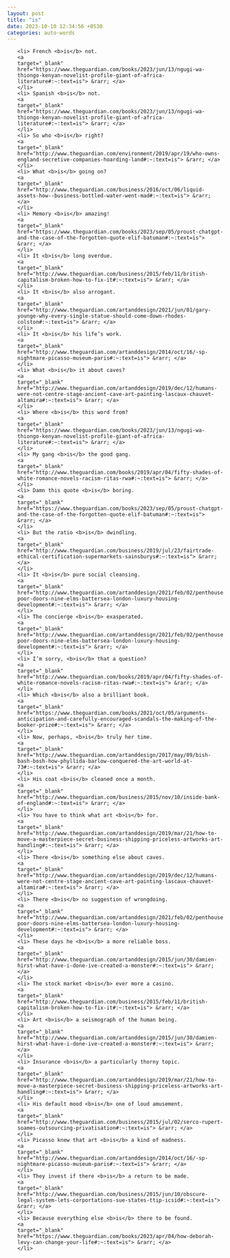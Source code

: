 ```yaml
---
layout: post
title: "is"
date: 2023-10-10 12:34:56 +0530
categories: auto-words
---
```

<ol>

    <li> French <b>is</b> not.
    <a 
    target="_blank" 
    href="https://www.theguardian.com/books/2023/jun/13/ngugi-wa-thiongo-kenyan-novelist-profile-giant-of-africa-literature#:~:text=is"> &rarr; </a>
    </li>
    <li> Spanish <b>is</b> not.
    <a 
    target="_blank" 
    href="https://www.theguardian.com/books/2023/jun/13/ngugi-wa-thiongo-kenyan-novelist-profile-giant-of-africa-literature#:~:text=is"> &rarr; </a>
    </li>
    <li> So who <b>is</b> right?
    <a 
    target="_blank" 
    href="http://www.theguardian.com/environment/2019/apr/19/who-owns-england-secretive-companies-hoarding-land#:~:text=is"> &rarr; </a>
    </li>
    <li> What <b>is</b> going on?
    <a 
    target="_blank" 
    href="http://www.theguardian.com/business/2016/oct/06/liquid-assets-how--business-bottled-water-went-mad#:~:text=is"> &rarr; </a>
    </li>
    <li> Memory <b>is</b> amazing!
    <a 
    target="_blank" 
    href="https://www.theguardian.com/books/2023/sep/05/proust-chatgpt-and-the-case-of-the-forgotten-quote-elif-batuman#:~:text=is"> &rarr; </a>
    </li>
    <li> It <b>is</b> long overdue.
    <a 
    target="_blank" 
    href="http://www.theguardian.com/business/2015/feb/11/british-capitalism-broken-how-to-fix-it#:~:text=is"> &rarr; </a>
    </li>
    <li> It <b>is</b> also arrogant.
    <a 
    target="_blank" 
    href="http://www.theguardian.com/artanddesign/2021/jun/01/gary-younge-why-every-single-statue-should-come-down-rhodes-colston#:~:text=is"> &rarr; </a>
    </li>
    <li> It <b>is</b> his life’s work.
    <a 
    target="_blank" 
    href="http://www.theguardian.com/artanddesign/2014/oct/16/-sp-nightmare-picasso-museum-paris#:~:text=is"> &rarr; </a>
    </li>
    <li> What <b>is</b> it about caves?
    <a 
    target="_blank" 
    href="http://www.theguardian.com/artanddesign/2019/dec/12/humans-were-not-centre-stage-ancient-cave-art-painting-lascaux-chauvet-altamira#:~:text=is"> &rarr; </a>
    </li>
    <li> Where <b>is</b> this word from?
    <a 
    target="_blank" 
    href="https://www.theguardian.com/books/2023/jun/13/ngugi-wa-thiongo-kenyan-novelist-profile-giant-of-africa-literature#:~:text=is"> &rarr; </a>
    </li>
    <li> My gang <b>is</b> the good gang.
    <a 
    target="_blank" 
    href="http://www.theguardian.com/books/2019/apr/04/fifty-shades-of-white-romance-novels-racism-ritas-rwa#:~:text=is"> &rarr; </a>
    </li>
    <li> Damn this quote <b>is</b> boring.
    <a 
    target="_blank" 
    href="https://www.theguardian.com/books/2023/sep/05/proust-chatgpt-and-the-case-of-the-forgotten-quote-elif-batuman#:~:text=is"> &rarr; </a>
    </li>
    <li> But the ratio <b>is</b> dwindling.
    <a 
    target="_blank" 
    href="http://www.theguardian.com/business/2019/jul/23/fairtrade-ethical-certification-supermarkets-sainsburys#:~:text=is"> &rarr; </a>
    </li>
    <li> It <b>is</b> pure social cleansing.
    <a 
    target="_blank" 
    href="http://www.theguardian.com/artanddesign/2021/feb/02/penthouses-poor-doors-nine-elms-battersea-london-luxury-housing-development#:~:text=is"> &rarr; </a>
    </li>
    <li> The concierge <b>is</b> exasperated.
    <a 
    target="_blank" 
    href="http://www.theguardian.com/artanddesign/2021/feb/02/penthouses-poor-doors-nine-elms-battersea-london-luxury-housing-development#:~:text=is"> &rarr; </a>
    </li>
    <li> I’m sorry, <b>is</b> that a question?
    <a 
    target="_blank" 
    href="http://www.theguardian.com/books/2019/apr/04/fifty-shades-of-white-romance-novels-racism-ritas-rwa#:~:text=is"> &rarr; </a>
    </li>
    <li> Which <b>is</b> also a brilliant book.
    <a 
    target="_blank" 
    href="https://www.theguardian.com/books/2021/oct/05/arguments-anticipation-and-carefully-encouraged-scandals-the-making-of-the-booker-prize#:~:text=is"> &rarr; </a>
    </li>
    <li> Now, perhaps, <b>is</b> truly her time.
    <a 
    target="_blank" 
    href="http://www.theguardian.com/artanddesign/2017/may/09/bish-bash-bosh-how-phyllida-barlow-conquered-the-art-world-at-73#:~:text=is"> &rarr; </a>
    </li>
    <li> His coat <b>is</b> cleaned once a month.
    <a 
    target="_blank" 
    href="http://www.theguardian.com/business/2015/nov/10/inside-bank-of-england#:~:text=is"> &rarr; </a>
    </li>
    <li> You have to think what art <b>is</b> for.
    <a 
    target="_blank" 
    href="http://www.theguardian.com/artanddesign/2019/mar/21/how-to-move-a-masterpiece-secret-business-shipping-priceless-artworks-art-handling#:~:text=is"> &rarr; </a>
    </li>
    <li> There <b>is</b> something else about caves.
    <a 
    target="_blank" 
    href="http://www.theguardian.com/artanddesign/2019/dec/12/humans-were-not-centre-stage-ancient-cave-art-painting-lascaux-chauvet-altamira#:~:text=is"> &rarr; </a>
    </li>
    <li> There <b>is</b> no suggestion of wrongdoing.
    <a 
    target="_blank" 
    href="http://www.theguardian.com/artanddesign/2021/feb/02/penthouses-poor-doors-nine-elms-battersea-london-luxury-housing-development#:~:text=is"> &rarr; </a>
    </li>
    <li> These days he <b>is</b> a more reliable boss.
    <a 
    target="_blank" 
    href="http://www.theguardian.com/artanddesign/2015/jun/30/damien-hirst-what-have-i-done-ive-created-a-monster#:~:text=is"> &rarr; </a>
    </li>
    <li> The stock market <b>is</b> ever more a casino.
    <a 
    target="_blank" 
    href="http://www.theguardian.com/business/2015/feb/11/british-capitalism-broken-how-to-fix-it#:~:text=is"> &rarr; </a>
    </li>
    <li> Art <b>is</b> a seismograph of the human being.
    <a 
    target="_blank" 
    href="http://www.theguardian.com/artanddesign/2015/jun/30/damien-hirst-what-have-i-done-ive-created-a-monster#:~:text=is"> &rarr; </a>
    </li>
    <li> Insurance <b>is</b> a particularly thorny topic.
    <a 
    target="_blank" 
    href="http://www.theguardian.com/artanddesign/2019/mar/21/how-to-move-a-masterpiece-secret-business-shipping-priceless-artworks-art-handling#:~:text=is"> &rarr; </a>
    </li>
    <li> His default mood <b>is</b> one of loud amusement.
    <a 
    target="_blank" 
    href="http://www.theguardian.com/business/2015/jul/02/serco-rupert-soames-outsourcing-privatisation#:~:text=is"> &rarr; </a>
    </li>
    <li> Picasso knew that art <b>is</b> a kind of madness.
    <a 
    target="_blank" 
    href="http://www.theguardian.com/artanddesign/2014/oct/16/-sp-nightmare-picasso-museum-paris#:~:text=is"> &rarr; </a>
    </li>
    <li> They invest if there <b>is</b> a return to be made.
    <a 
    target="_blank" 
    href="http://www.theguardian.com/business/2015/jun/10/obscure-legal-system-lets-corportations-sue-states-ttip-icsid#:~:text=is"> &rarr; </a>
    </li>
    <li> Because everything else <b>is</b> there to be found.
    <a 
    target="_blank" 
    href="https://www.theguardian.com/books/2023/apr/04/how-deborah-levy-can-change-your-life#:~:text=is"> &rarr; </a>
    </li>